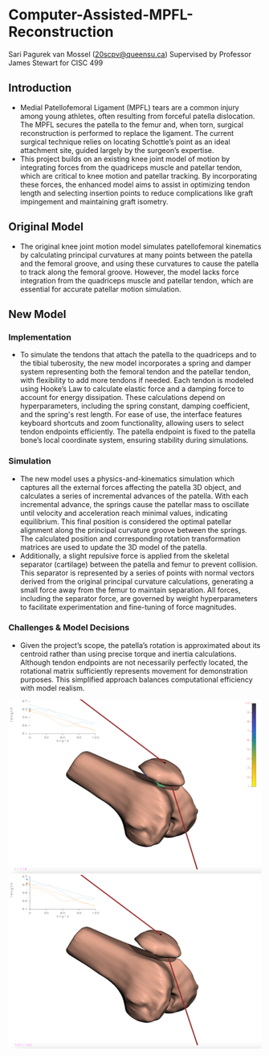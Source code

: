 # Computer-Assisted-MPFL-Reconstruction
Sari Pagurek van Mossel (20scpv@queensu.ca)
Supervised by Professor James Stewart for CISC 499

## Introduction
- Medial Patellofemoral Ligament (MPFL) tears are a common injury among young athletes, often resulting from forceful patella dislocation. The MPFL secures the patella to the femur and, when torn, surgical reconstruction is performed to replace the ligament. The current surgical technique relies on locating Schottle’s point as an ideal attachment site, guided largely by the surgeon’s expertise.
- This project builds on an existing knee joint model of motion by integrating forces from the quadriceps muscle and patellar tendon, which are critical to knee motion and patellar tracking. By incorporating these forces, the enhanced model aims to assist in optimizing tendon length and selecting insertion points to reduce complications like graft impingement and maintaining graft isometry.

## Original Model
- The original knee joint motion model simulates patellofemoral kinematics by calculating principal curvatures at many points between the patella and the femoral groove, and using these curvatures to cause the patella to track along the femoral groove. However, the model lacks force integration from the quadriceps muscle and patellar tendon, which are essential for accurate patellar motion simulation.

## New Model
### Implementation
- To simulate the tendons that attach the patella to the quadriceps and to the tibial tuberosity, the new model incorporates a spring and damper system representing both the femoral tendon and the patellar tendon, with flexibility to add more tendons if needed. Each tendon is modeled using Hooke’s Law to calculate elastic force and a damping force to account for energy dissipation. These calculations depend on hyperparameters, including the spring constant, damping coefficient, and the spring's rest length. For ease of use, the interface features keyboard shortcuts and zoom functionality, allowing users to select tendon endpoints efficiently. The patella endpoint is fixed to the patella bone’s local coordinate system, ensuring stability during simulations.

### Simulation
- The new model uses a physics-and-kinematics simulation which captures all the external forces affecting the patella 3D object, and calculates a series of incremental advances of the patella. With each incremental advance, the springs cause the patellar mass to oscillate until velocity and acceleration reach minimal values, indicating equilibrium. This final position is considered the optimal patellar alignment along the principal curvature groove between the springs. The calculated position and corresponding rotation transformation matrices are used to update the 3D model of the patella.
- Additionally, a slight repulsive force is applied from the skeletal separator (cartilage) between the patella and femur to prevent collision. This separator is represented by a series of points with normal vectors derived from the original principal curvature calculations, generating a small force away from the femur to maintain separation. All forces, including the separator force, are governed by weight hyperparameters to facilitate experimentation and fine-tuning of force magnitudes.

### Challenges & Model Decisions
- Given the project’s scope, the patella’s rotation is approximated about its centroid rather than using precise torque and inertia calculations. Although tendon endpoints are not necessarily perfectly located, the rotational matrix sufficiently represents movement for demonstration purposes. This simplified approach balances computational efficiency with model realism.


 ![Example Image](before_1.png "Before")
  ![Example Image](after_1.png "Before")
